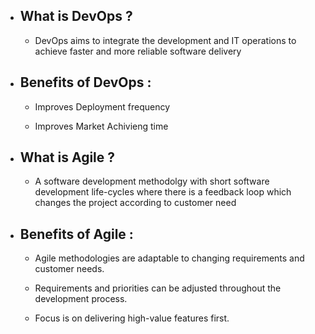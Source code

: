 - ## What is DevOps ?

  - DevOps aims to integrate the development and IT operations to
    achieve faster and more reliable software delivery

- ## Benefits of DevOps :

  - Improves Deployment frequency

  - Improves Market Achivieng time

- ## What is Agile ?

  - A software development methodolgy with short software development life-cycles where there is a feedback loop which changes the project according to customer need

- ## Benefits of Agile :

  - Agile methodologies are adaptable to changing requirements and customer needs.

  - Requirements and priorities can be adjusted throughout the development process.

  - Focus is on delivering high-value features first.
